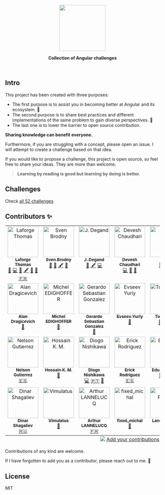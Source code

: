 <p align='center'>
  <img src='./logo/angular-challenge.png' height="150px"/>
</p>

<p align='center' style='font-weight:bold'>Collection of Angular challenges</p>

<br>

## Intro

This project has been created with three purposes:

- The first purpose is to assist you in becoming better at Angular and its ecosystem. 💪
- The second purpose is to share best practices and different implementations of the same problem to gain diverse perspectives. 📖
- The last one is to lower the barrier to open source contribution.

**Sharing knowledge can benefit everyone.**

Furthermore, if you are struggling with a concept, please open an issue. I will attempt to create a challenge based on that idea.

If you would like to propose a challenge, this project is open source, so feel free to share your ideas. They are more than welcome.

> **Learning by reading is good but learning by doing is better.**

## Challenges

Check [all 52 challenges](https://angular-challenges.vercel.app/)

## Contributors ✨

<!-- ALL-CONTRIBUTORS-LIST:START - Do not remove or modify this section -->
<!-- prettier-ignore-start -->
<!-- markdownlint-disable -->
<table>
  <tbody>
    <tr>
      <td align="center" valign="top" width="14.28%"><a href="https://thomaslaforge.dev/home"><img src="https://avatars.githubusercontent.com/u/30832608?v=4?s=100" width="100px;" alt="Laforge Thomas"/><br /><sub><b>Laforge Thomas</b></sub></a><br /><a href="#challenge-tomalaforge" title="Create a challenge">🧩</a> <a href="https://github.com/tomalaforge/angular-challenges/commits?author=tomalaforge" title="Code">💻</a> <a href="https://github.com/tomalaforge/angular-challenges/commits?author=tomalaforge" title="Documentation">📖</a> <a href="#content-tomalaforge" title="Content">🖋</a> <a href="#ideas-tomalaforge" title="Ideas, Planning, & Feedback">🤔</a> <a href="#design-tomalaforge" title="Design">🎨</a> <a href="#translation-fr-tomalaforge" title="Translate in French">🇫🇷</a></td>
      <td align="center" valign="top" width="14.28%"><a href="https://svenson95.github.io/sb-portfolio/"><img src="https://avatars.githubusercontent.com/u/46655156?v=4?s=100" width="100px;" alt="Sven Brodny"/><br /><sub><b>Sven Brodny</b></sub></a><br /><a href="https://github.com/tomalaforge/angular-challenges/commits?author=svenson95" title="Documentation">📖</a> <a href="#challenge-svenson95" title="Create a challenge">🧩</a> <a href="#content-svenson95" title="Content">🖋</a> <a href="#design-svenson95" title="Design">🎨</a></td>
      <td align="center" valign="top" width="14.28%"><a href="https://github.com/jdegand"><img src="https://avatars.githubusercontent.com/u/70610011?v=4?s=100" width="100px;" alt="J. Degand"/><br /><sub><b>J. Degand</b></sub></a><br /><a href="https://github.com/tomalaforge/angular-challenges/commits?author=jdegand" title="Documentation">📖</a> <a href="#content-jdegand" title="Content">🖋</a> <a href="https://github.com/tomalaforge/angular-challenges/commits?author=jdegand" title="Code">💻</a></td>
      <td align="center" valign="top" width="14.28%"><a href="https://github.com/DeveshChau"><img src="https://avatars.githubusercontent.com/u/9509673?v=4?s=100" width="100px;" alt="Devesh Chaudhari"/><br /><sub><b>Devesh Chaudhari</b></sub></a><br /><a href="https://github.com/tomalaforge/angular-challenges/commits?author=DeveshChau" title="Code">💻</a> <a href="https://github.com/tomalaforge/angular-challenges/issues?q=author%3ADeveshChau" title="Bug reports">🐛</a> <a href="#challenge-DeveshChau" title="Create a challenge">🧩</a></td>
      <td align="center" valign="top" width="14.28%"><a href="https://github.com/stillst"><img src="https://avatars.githubusercontent.com/u/1463098?v=4?s=100" width="100px;" alt="stillst"/><br /><sub><b>stillst</b></sub></a><br /><a href="#challenge-stillst" title="Create a challenge">🧩</a> <a href="#translation-ru-stillst" title="Translate in Russian">🇷🇺</a></td>
      <td align="center" valign="top" width="14.28%"><a href="https://wandrille-guesdon.com/"><img src="https://avatars.githubusercontent.com/u/15016833?v=4?s=100" width="100px;" alt="Wandrille"/><br /><sub><b>Wandrille</b></sub></a><br /><a href="#challenge-wandri" title="Create a challenge">🧩</a></td>
      <td align="center" valign="top" width="14.28%"><a href="https://twitter.com/alcaidio"><img src="https://avatars.githubusercontent.com/u/17033036?v=4?s=100" width="100px;" alt="Timothy Alcaide"/><br /><sub><b>Timothy Alcaide</b></sub></a><br /><a href="#challenge-alcaidio" title="Create a challenge">🧩</a></td>
    </tr>
    <tr>
      <td align="center" valign="top" width="14.28%"><a href="https://github.com/alan-bio"><img src="https://avatars.githubusercontent.com/u/31838230?v=4?s=100" width="100px;" alt="Alan Dragicevich"/><br /><sub><b>Alan Dragicevich</b></sub></a><br /><a href="https://github.com/tomalaforge/angular-challenges/commits?author=alan-bio" title="Documentation">📖</a></td>
      <td align="center" valign="top" width="14.28%"><a href="https://github.com/edimitchel"><img src="https://avatars.githubusercontent.com/u/2922851?v=4?s=100" width="100px;" alt="Michel EDIGHOFFER"/><br /><sub><b>Michel EDIGHOFFER</b></sub></a><br /><a href="https://github.com/tomalaforge/angular-challenges/commits?author=edimitchel" title="Documentation">📖</a></td>
      <td align="center" valign="top" width="14.28%"><a href="https://github.com/gsgonzalez88"><img src="https://avatars.githubusercontent.com/u/39884678?v=4?s=100" width="100px;" alt="Gerardo Sebastian Gonzalez"/><br /><sub><b>Gerardo Sebastian Gonzalez</b></sub></a><br /><a href="https://github.com/tomalaforge/angular-challenges/commits?author=gsgonzalez88" title="Documentation">📖</a></td>
      <td align="center" valign="top" width="14.28%"><a href="https://github.com/marryday"><img src="https://avatars.githubusercontent.com/u/57489315?v=4?s=100" width="100px;" alt="Evseev Yuriy"/><br /><sub><b>Evseev Yuriy</b></sub></a><br /><a href="https://github.com/tomalaforge/angular-challenges/issues?q=author%3Amarryday" title="Bug reports">🐛</a></td>
      <td align="center" valign="top" width="14.28%"><a href="https://github.com/tomer953"><img src="https://avatars.githubusercontent.com/u/1807493?v=4?s=100" width="100px;" alt="Tomer953"/><br /><sub><b>Tomer953</b></sub></a><br /><a href="https://github.com/tomalaforge/angular-challenges/issues?q=author%3Atomer953" title="Bug reports">🐛</a> <a href="https://github.com/tomalaforge/angular-challenges/commits?author=tomer953" title="Documentation">📖</a> <a href="https://github.com/tomalaforge/angular-challenges/commits?author=tomer953" title="Code">💻</a></td>
      <td align="center" valign="top" width="14.28%"><a href="https://github.com/dmmishchenko"><img src="https://avatars.githubusercontent.com/u/51910160?v=4?s=100" width="100px;" alt="Dmitriy Mishchenko"/><br /><sub><b>Dmitriy Mishchenko</b></sub></a><br /><a href="https://github.com/tomalaforge/angular-challenges/commits?author=dmmishchenko" title="Documentation">📖</a></td>
      <td align="center" valign="top" width="14.28%"><a href="http://www.sagardev.com.np"><img src="https://avatars.githubusercontent.com/u/30800393?v=4?s=100" width="100px;" alt="Sagar Devkota"/><br /><sub><b>Sagar Devkota</b></sub></a><br /><a href="https://github.com/tomalaforge/angular-challenges/commits?author=Sagardevkota" title="Documentation">📖</a> <a href="https://github.com/tomalaforge/angular-challenges/commits?author=Sagardevkota" title="Code">💻</a></td>
    </tr>
    <tr>
      <td align="center" valign="top" width="14.28%"><a href="https://nelsonguti.dev/"><img src="https://avatars.githubusercontent.com/u/62297014?v=4?s=100" width="100px;" alt="Nelson Gutierrez"/><br /><sub><b>Nelson Gutierrez</b></sub></a><br /><a href="#translation-es-nelsongutidev" title="Translate in Spanish">🇪🇸</a></td>
      <td align="center" valign="top" width="14.28%"><a href="https://github.com/ho-ssain"><img src="https://avatars.githubusercontent.com/u/61125174?v=4?s=100" width="100px;" alt="Hossain K. M."/><br /><sub><b>Hossain K. M.</b></sub></a><br /><a href="https://github.com/tomalaforge/angular-challenges/commits?author=ho-ssain" title="Documentation">📖</a></td>
      <td align="center" valign="top" width="14.28%"><a href="https://github.com/kabrunko-dev/"><img src="https://avatars.githubusercontent.com/u/142346548?v=4?s=100" width="100px;" alt="Diogo Nishikawa"/><br /><sub><b>Diogo Nishikawa</b></sub></a><br /><a href="https://github.com/tomalaforge/angular-challenges/commits?author=kabrunko-dev" title="Code">💻</a> <a href="#translation-pt-kabrunko-dev" title="Translate in Portuguese">🇵🇹</a> <a href="https://github.com/tomalaforge/angular-challenges/commits?author=kabrunko-dev" title="Documentation">📖</a></td>
      <td align="center" valign="top" width="14.28%"><a href="http://www.streamoverlaypro.com"><img src="https://avatars.githubusercontent.com/u/1978642?v=4?s=100" width="100px;" alt="Erick Rodriguez"/><br /><sub><b>Erick Rodriguez</b></sub></a><br /><a href="#translation-es-ErickRodrCodes" title="Translate in Spanish">🇪🇸</a></td>
      <td align="center" valign="top" width="14.28%"><a href="https://eduardoroth.dev"><img src="https://avatars.githubusercontent.com/u/5419161?v=4?s=100" width="100px;" alt="Eduardo Roth"/><br /><sub><b>Eduardo Roth</b></sub></a><br /><a href="https://github.com/tomalaforge/angular-challenges/commits?author=eduardoRoth" title="Documentation">📖</a> <a href="#translation-es-eduardoRoth" title="Translate in Spanish">🇪🇸</a></td>
      <td align="center" valign="top" width="14.28%"><a href="https://github.com/1fbr"><img src="https://avatars.githubusercontent.com/u/63980689?v=4?s=100" width="100px;" alt="Fernando Bello"/><br /><sub><b>Fernando Bello</b></sub></a><br /><a href="https://github.com/tomalaforge/angular-challenges/commits?author=1fbr" title="Documentation">📖</a></td>
      <td align="center" valign="top" width="14.28%"><a href="https://github.com/webbomj"><img src="https://avatars.githubusercontent.com/u/86595717?v=4?s=100" width="100px;" alt="Лапин Андрей (Lapin Andrey)"/><br /><sub><b>Лапин Андрей (Lapin Andrey)</b></sub></a><br /><a href="#translation-ru-webbomj" title="Translate in Russian">🇷🇺</a></td>
    </tr>
    <tr>
      <td align="center" valign="top" width="14.28%"><a href="https://github.com/Dinozavvvr"><img src="https://avatars.githubusercontent.com/u/45518871?v=4?s=100" width="100px;" alt="Dinar Shagaliev"/><br /><sub><b>Dinar Shagaliev</b></sub></a><br /><a href="#translation-ru-Dinozavvvr" title="Translate in Russian">🇷🇺</a></td>
      <td align="center" valign="top" width="14.28%"><a href="https://github.com/vimulatus"><img src="https://avatars.githubusercontent.com/u/63696128?v=4?s=100" width="100px;" alt="Vimulatus"/><br /><sub><b>Vimulatus</b></sub></a><br /><a href="https://github.com/tomalaforge/angular-challenges/commits?author=vimulatus" title="Documentation">📖</a></td>
      <td align="center" valign="top" width="14.28%"><a href="https://github.com/alannelucq"><img src="https://avatars.githubusercontent.com/u/44091408?v=4?s=100" width="100px;" alt="Arthur LANNELUCQ"/><br /><sub><b>Arthur LANNELUCQ</b></sub></a><br /><a href="#translation-fr-alannelucq" title="Translate in French">🇫🇷</a></td>
      <td align="center" valign="top" width="14.28%"><a href="https://github.com/fixedmichal"><img src="https://avatars.githubusercontent.com/u/26270192?v=4?s=100" width="100px;" alt="fixed_michal"/><br /><sub><b>fixed_michal</b></sub></a><br /><a href="https://github.com/tomalaforge/angular-challenges/issues?q=author%3Afixedmichal" title="Bug reports">🐛</a></td>
      <td align="center" valign="top" width="14.28%"><a href="https://github.com/LMFinney"><img src="https://avatars.githubusercontent.com/u/6683747?v=4?s=100" width="100px;" alt="Lance Finney"/><br /><sub><b>Lance Finney</b></sub></a><br /><a href="https://github.com/tomalaforge/angular-challenges/commits?author=LMFinney" title="Documentation">📖</a></td>
    </tr>
  </tbody>
  <tfoot>
    <tr>
      <td align="center" size="13px" colspan="7">
        <img src="https://raw.githubusercontent.com/all-contributors/all-contributors-cli/1b8533af435da9854653492b1327a23a4dbd0a10/assets/logo-small.svg">
          <a href="https://all-contributors.js.org/docs/en/bot/usage">Add your contributions</a>
        </img>
      </td>
    </tr>
  </tfoot>
</table>

<!-- markdownlint-restore -->
<!-- prettier-ignore-end -->

<!-- ALL-CONTRIBUTORS-LIST:END -->

Contributions of any kind are welcome.

If I have forgotten to add you as a contributor, please reach out to me. 🙏

## License

MIT

